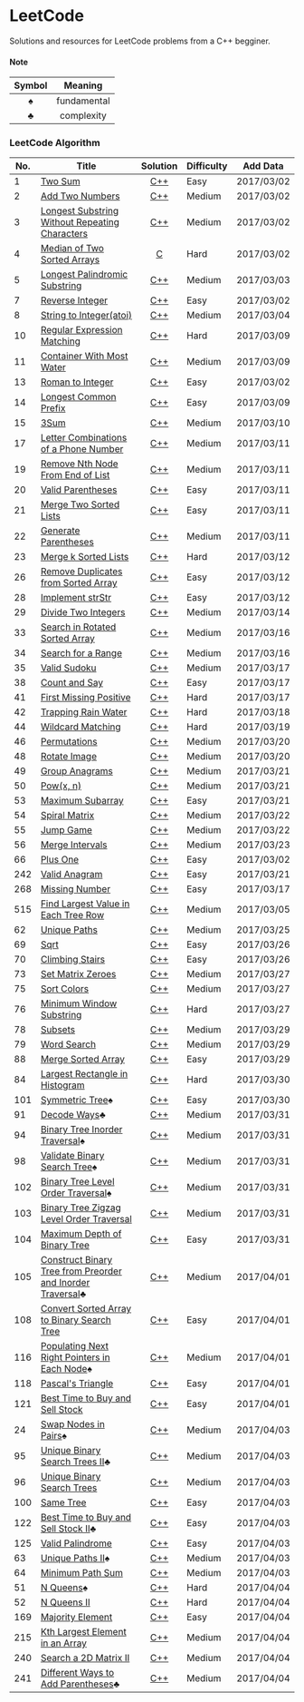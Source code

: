 LeetCode
========
Solutions and resources for LeetCode problems from a C++ begginer.

#### Note
|Symbol|Meaning|
|:------:|:-------:|
|&spades;|fundamental|
|&clubs;|complexity|


### LeetCode Algorithm

|No.|Title|Solution|Difficulty|Add Data|
|---|-----|:----------:|--------|--------|
|1|[Two Sum][1]|[C++](001_Two_Sum/two-sum.cc)|Easy|2017/03/02|
|2|[Add Two Numbers][2]|[C++](002_Add_Two_Numbers/add_two_numbers.cc)|Medium|2017/03/02|
|3|[Longest Substring Without Repeating Characters][3]|[C++](003_Longest_Substring_Without_Repeating_Characters/longest_substring_without_repeating_characters.cc)|Medium|2017/03/02|
|4|[Median of Two Sorted Arrays][4]|[C](004_Median_of_Two_Sorted_Arrays/median_of_two_sorted_arrays.h)|Hard|2017/03/02|
|5|[Longest Palindromic Substring][5]|[C++](005_Longest_Palindromic_Substring/longest_palindromic_substring.h)|Medium|2017/03/03|
|7|[Reverse Integer][7]|[C++](007_Reverse_Integer/reverse_integer.cc)|Easy|2017/03/02|
|8|[String to Integer(atoi)][8]|[C++](008_String_to_Integer(atoi)/string_to_integer(atoi).h)|Medium|2017/03/04|
|10|[Regular Expression Matching][10]|[C++](010_Regular_Expression_Matching/regular_expression_matching.h)|Hard|2017/03/09|
|11|[Container With Most Water][11]|[C++](011_Container_With_most_Water/container_with_most_water.h)|Medium|2017/03/09|
|13|[Roman to Integer][13]|[C++](013_Roman_to_Integer/roman_to_integer.h)|Easy|2017/03/02|
|14|[Longest Common Prefix][14]|[C++](014_Longest_Common_Prefix/longest_common_prefix.h)|Easy|2017/03/09|
|15|[3Sum][15]|[C++](015_3Sum/3sum.h)|Medium|2017/03/10|
|17|[Letter Combinations of a Phone Number][17]|[C++](017_Letter_Combinations_of_a_Phone_Number/letter_combinations_of_a_phone_number.h)|Medium|2017/03/11|
|19|[Remove Nth Node From End of List][19]|[C++](019_Remove_Nth_Node_From_End_of_List/remove_n_th_node_from_end_of_list.h)|Medium|2017/03/11|
|20|[Valid Parentheses][20]|[C++](020_Valid_Parentheses/valid_parentheses.h)|Easy|2017/03/11|
|21|[Merge Two Sorted Lists][21]|[C++](021_Merge_Two_Sorted_Lists/merge_two_sorted_lists.h)|Easy|2017/03/11|
|22|[Generate Parentheses][22]|[C++](022_Generate_Parentheses/generate_parentheses.h)|Medium|2017/03/11|
|23|[Merge k Sorted Lists][23]|[C++](023_Merge_k_Sorted_Lists/merge_k_sorted_lists.h)|Hard|2017/03/12|
|26|[Remove Duplicates from Sorted Array][26]|[C++](026_Remove_Duplicates_from_Sorted_Array/remove_duplicates_from_sorted_array.h)|Easy|2017/03/12|
|28|[Implement strStr][28]|[C++](028_Implement_strStr/implement_strStr.h)|Easy|2017/03/12|
|29|[Divide Two Integers][29]|[C++](029_Divide_Two_Integers/divide_two_integers.h)|Medium|2017/03/14|
|33|[Search in Rotated Sorted Array][33]|[C++](033_Search_in_Rotated_Sorted_Array/search_in_rotated_sorted_array.h)|Medium|2017/03/16|
|34|[Search for a Range][34]|[C++](034_Search_for_a_Range/search_for_a_range.h)|Medium|2017/03/16|
|35|[Valid Sudoku][35]|[C++](036_Valid_Sudoku/valid_sudoku.h)|Medium|2017/03/17|
|38|[Count and Say][38]|[C++](038_Count_and_Say/count_and_say.h)|Easy|2017/03/17|
|41|[First Missing Positive][41]|[C++](041_First_Missing_Positive/first_missing_positive.h)|Hard|2017/03/17|
|42|[Trapping Rain Water][42]|[C++](042_Trapping_Rain_Water/trapping_rain_water.h)|Hard|2017/03/18|
|44|[Wildcard Matching][44]|[C++](044_Wildcard_Matching/wildcard_matching.h)|Hard|2017/03/19|
|46|[Permutations][46]|[C++](044_Permutations/permutations.h)|Medium|2017/03/20|
|48|[Rotate Image][48]|[C++](048_Rotate_Image/rotate_image.h)|Medium|2017/03/20|
|49|[Group Anagrams][49]|[C++](049_Group_Anagrams/group_anagrams.h)|Medium|2017/03/21|
|50|[Pow(x, n)][50]|[C++](050_Pow/pow.h)|Medium|2017/03/21|
|53|[Maximum Subarray][53]|[C++](053_Maximum_Subarray/maximum_subarray.h)|Easy|2017/03/21|
|54|[Spiral Matrix][54]|[C++](054_Spiral_Matrix/spiral_matrix.h)|Medium|2017/03/22|
|55|[Jump Game][55]|[C++](055_Jump_Game/jump_game.h)|Medium|2017/03/22|
|56|[Merge Intervals][56]|[C++](056_Merge_Intervals/merge_intervals.h)|Medium|2017/03/23|
|66|[Plus One][66]|[C++](066_Plus_One/plus_one.cc)|Easy|2017/03/02|
|242|[Valid Anagram][242]|[C++](242_Valid_Anagram/valid_anagram.h)|Easy|2017/03/21|
|268|[Missing Number][268]|[C++](268_Missing_Number/missing_number.h)|Easy|2017/03/17|
|515|[Find Largest Value in Each Tree Row][515]|[C++](515_Find_Largest_Value_in_Each_Tree_Row/find_largest_value_in_each_tree_row.h)|Medium|2017/03/05|
|62|[Unique Paths][62]|[C++](./062_Unique_Paths/unique_paths.h)|Medium|2017/03/25|
|69|[Sqrt][69]|[C++](./069_Sqrt/sqrt.h)|Easy|2017/03/26|
|70|[Climbing Stairs][70]|[C++](./070_Climbing_Stairs/climbing_stairs.h)|Easy|2017/03/26|
|73|[Set Matrix Zeroes][73]|[C++](./073_Set_Matrix_Zeroes/set_matrix_zeroes.h)|Medium|2017/03/27|
|75|[Sort Colors][75]|[C++](./075_Sort_Colors/sort_colors.h)|Medium|2017/03/27|
|76|[Minimum Window Substring][76]|[C++](./076_Minimum_Window_Substring/minimum_window_substring.h)|Hard|2017/03/27|
|78|[Subsets][78]|[C++](./078_Subsets/subsets.h)|Medium|2017/03/29|
|79|[Word Search][79]|[C++](./079_Word_Search/word_search.h)|Medium|2017/03/29|
|88|[Merge Sorted Array][88]|[C++](./088_Merge_Sorted_Array/merge_sorted_array.h)|Easy|2017/03/29|
|84|[Largest Rectangle in Histogram][84]|[C++](./084_Largest_Rectangle_in_Histogram/largest_rectangle_in_histogram.h)|Hard|2017/03/30|
|101|[Symmetric Tree][101]&spades;|[C++](./101_Symmetric_Tree/symmetric_tree.h)|Easy|2017/03/30|
|91|[Decode Ways][91]&clubs;|[C++](./091_Decode_Ways/decode_way.h)|Medium|2017/03/31|
|94|[Binary Tree Inorder Traversal][94]&spades;|[C++](./094_Binary_Tree_Inorder_Traversal/binary_tree_inorder_traversal.h)|Medium|2017/03/31|
|98|[Validate Binary Search Tree][98]&spades;|[C++](./098_Validate_Binary_Search_Tree/validate_binary_search_tree.h)|Medium|2017/03/31|
|102|[Binary Tree Level Order Traversal][102]&spades;|[C++](./102_Binary_Tree_Level_Order_Traversal/binary_tree_level_order_traversal.h)|Medium|2017/03/31|
|103|[Binary Tree Zigzag Level Order Traversal][103]|[C++](./103_Binary_Tree_Zigzag_Level_Order_Traversal/binary_tree_zigzag_level_order_traversal.h)|Medium|2017/03/31|
|104|[Maximum Depth of Binary Tree][104]|[C++](./104_Maximum_Depth_of_Binary_Tree/maximum_depth_of_binary_tree.h)|Easy|2017/03/31|
|105|[Construct Binary Tree from Preorder and Inorder Traversal][105]&clubs;|[C++](./105_Construct_Binary_Tree_from_Preorder_and_Inorder_Traversal/construct_binary_tree_from_preorder_and_inorder_traversal.h)|Medium|2017/04/01|
|108|[Convert Sorted Array to Binary Search Tree][108]|[C++](./108_Convert_Sorted_Array_to_Binary_Search_Tree/convert_sorted_array_to_binary_search_tree.h)|Easy|2017/04/01|
|116|[Populating Next Right Pointers in Each Node][116]&spades;|[C++](./116_Populating_Next_Right_Pointers_in_Each_Node/populating_next_right_pointers_in_each_node.h)|Medium|2017/04/01|
|118|[Pascal's Triangle][118]|[C++](./118_Pascal's_Triangle/pascal's_triangle.h)|Easy|2017/04/01|
|121|[Best Time to Buy and Sell Stock][121]|[C++](./121_Best_Time_to_Buy_and_Sell_Stock/best_time_to_buy_and_sell_stock.h)|Easy|2017/04/01|
|24|[Swap Nodes in Pairs][24]&spades;|[C++](./24_Swap_Nodes_in_Pairs/swap_nodes_in_pairs.h)|Medium|2017/04/03|
|95|[Unique Binary Search Trees II][95]&clubs;|[C++](./095_Unique_Binary_Search_Trees_II/unique_binary_search_trees_ii.h)|Medium|2017/04/03|
|96|[Unique Binary Search Trees][96]|[C++](./096_Unique_Binary_Search_Trees/unique_binary_search_trees.h)|Medium|2017/04/03|
|100|[Same Tree][100]|[C++](./100_Same_Tree/same_tree.h)|Easy|2017/04/03|
|122|[Best Time to Buy and Sell Stock II][122]&clubs;|[C++](./122_Best_Time_to_Buy_and_Sell_Stock_II/best_time_to_buy_and_Sell_Stock_II.h)|Easy|2017/04/03|
|125|[Valid Palindrome][125]|[C++](./125_Valid_Palindrome/valid_palindrome.h)|Easy|2017/04/03|
|63|[Unique Paths II][63]&spades;|[C++](./063_Unique_Paths_II/unique_paths_ii.h)|Medium|2017/04/03|
|64|[Minimum Path Sum][64]|[C++](./064_Minimum_Path_Sum/minimum_path_sum.h)|Medium|2017/04/03|
|51|[N Queens][51]&spades;|[C++](./051_N_Queens/n_queens.h)|Hard|2017/04/04|
|52|[N Queens II][52]|[C++](./052_N_Queens_II/n_queens_ii.h)|Hard|2017/04/04|
|169|[Majority Element][169]|[C++](./169_Majority_Element/majority_element.h)|Easy|2017/04/04|
|215|[Kth Largest Element in an Array][215]|[C++](./215_Kth_Largest_Element_in_an_Array/kth_largest_element_in_an_array.h)|Medium|2017/04/04|
|240|[Search a 2D Matrix II][240]|[C++](./240_Search_a_2D_Matrix_II/search_a_2d_matrix_ii.h)|Medium|2017/04/04|
|241|[Different Ways to Add Parentheses][241]&clubs;|[C++](./241_Different_Ways_to_Add_Parentheses/different_ways_to_add_parentheses.h)|Medium|2017/04/04|
<!-- insert flag -->


[1]:https://leetcode.com/problems/two-sum
[2]:https://leetcode.com/problems/add-two-numbers
[3]:https://leetcode.com/problems/longest-substring-without-repeating-characters
[4]:https://leetcode.com/problems/median-of-two-sorted-arrays
[5]:https://leetcode.com/articles/longest-palindromic-substring
[7]:https://leetcode.com/problems/reverse-integer
[8]:https://leetcode.com/problems/string-to-integer-atoi
[10]:https://leetcode.com/problems/regular-expression-matching
[11]:https://leetcode.com/problems/container-with-most-water
[13]:https://leetcode.com/problems/roman-to-integer
[14]:https://leetcode.com/problems/longest-common-prefix
[15]:https://leetcode.com/problems/3sum
[17]:https://leetcode.com/problems/letter-combinations-of-a-phone-number
[19]:https://leetcode.com/problems/remove-nth-node-from-end-of-list
[20]:https://leetcode.com/problems/valid-parentheses
[21]:https://leetcode.com/problems/merge-two-sorted-lists
[22]:https://leetcode.com/problems/generate-parentheses
[23]:https://leetcode.com/problems/merge-k-sorted-lists
[26]:https://leetcode.com/problems/remove-duplicates-from-sorted-array
[28]:https://leetcode.com/problems/implement-strstr
[29]:https://leetcode.com/problems/divide-two-integers
[33]:https://leetcode.com/problems/search-in-rotated-sorted-array
[34]:https://leetcode.com/problems/search-for-a-range
[35]:https://leetcode.com/problems/valid-sudoku
[38]:https://leetcode.com/problems/count-and-say
[41]:https://leetcode.com/problems/first-missing-positive
[42]:https://leetcode.com/problems/trapping-rain-water
[44]:https://leetcode.com/problems/wildcard-matching
[46]:https://leetcode.com/problems/permutations
[48]:https://leetcode.com/problems/rotate-image
[49]:https://leetcode.com/problems/anagrams
[50]:https://leetcode.com/problems/powx-n
[53]:https://leetcode.com/problems/maximum-subarray
[54]:https://leetcode.com/problems/spiral-matrix
[55]:https://leetcode.com/problems/jump-game
[56]:https://leetcode.com/problems/merge-intervals
[66]:https://leetcode.com/problems/plus-one
[242]:https://leetcode.com/problems/valid-anagram
[268]:https://leetcode.com/problems/missing-number
[515]:https://leetcode.com/problems/find-largest-value-in-each-tree-row
[62]:https://leetcode.com/problems/unique-paths/#/description
[69]:https://leetcode.com/problems/sqrtx/#/description
[70]:https://leetcode.com/problems/climbing-stairs/#/description
[73]:https://leetcode.com/problems/set-matrix-zeroes/#/description
[75]:https://leetcode.com/problems/sort-colors/#/description
[76]:https://leetcode.com/problems/minimum-window-substring/#/description
[78]:https://leetcode.com/problems/subsets/#/description
[79]:https://leetcode.com/problems/word-search/#/description
[88]:https://leetcode.com/problems/merge-sorted-array/#/description
[84]:https://leetcode.com/problems/largest-rectangle-in-histogram/#/description
[101]:https://leetcode.com/problems/symmetric-tree/#/description
[91]:https://leetcode.com/problems/decode-ways/#/description
[94]:https://leetcode.com/problems/binary-tree-inorder-traversal/#/description
[98]:https://leetcode.com/problems/validate-binary-search-tree/#/description
[102]:https://leetcode.com/problems/binary-tree-level-order-traversal/#/description
[103]:https://leetcode.com/problems/binary-tree-zigzag-level-order-traversal/#/description
[104]:https://leetcode.com/problems/maximum-depth-of-binary-tree/#/description
[105]:https://leetcode.com/problems/construct-binary-tree-from-preorder-and-inorder-traversal/#/description
[108]:https://leetcode.com/problems/convert-sorted-array-to-binary-search-tree/#/description
[116]:https://leetcode.com/problems/populating-next-right-pointers-in-each-node/#/description
[118]:https://leetcode.com/problems/pascals-triangle/#/description
[121]:https://leetcode.com/problems/best-time-to-buy-and-sell-stock/#/description
[24]:https://leetcode.com/problems/swap-nodes-in-pairs/#/description
[95]:https://leetcode.com/problems/unique-binary-search-trees-ii/#/description
[96]:https://leetcode.com/problems/unique-binary-search-trees/#/description
[100]:https://leetcode.com/problems/same-tree/#/description
[122]:https://leetcode.com/problems/best-time-to-buy-and-sell-stock-ii/#/description
[125]:https://leetcode.com/problems/valid-palindrome/#/description
[63]:https://leetcode.com/problems/unique-paths-ii/#/description
[64]:https://leetcode.com/problems/minimum-path-sum/#/description
[51]:https://leetcode.com/problems/n-queens/#/description
[52]:https://leetcode.com/problems/n-queens-ii/#/description
[169]:https://leetcode.com/problems/majority-element/#/description
[215]:https://leetcode.com/problems/kth-largest-element-in-an-array/#/description
[240]:https://leetcode.com/problems/search-a-2d-matrix-ii/#/description
[241]:https://leetcode.com/problems/different-ways-to-add-parentheses/#/description
